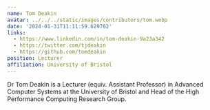```yaml
---
name: Tom Deakin
avatar: ../../../static/images/contributors/tom.webp
date: '2024-01-31T11:11:59.629762'
links:
  - https://www.linkedin.com/in/tom-deakin-9a23a342
  - https://twitter.com/tjdeakin
  - https://github.com/tomdeakin
position: Lecturer
affiliation: University of Bristol
---
```


Dr Tom Deakin is a Lecturer (equiv. Assistant Professor) in Advanced Computer Systems at the University of Bristol 
and Head of the High Performance Computing Research Group.
